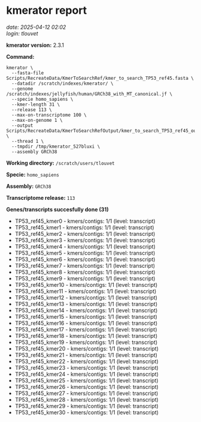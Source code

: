 # kmerator report
*date: 2025-04-12 02:02*  
*login: tlouvet*

**kmerator version:** 2.3.1

**Command:**

```
kmerator \
  --fasta-file Scripts/RecreateData/KmerToSearchRef/kmer_to_search_TP53_ref45.fasta \
  --datadir /scratch/indexes/kmerator/ \
  --genome /scratch/indexes/jellyfish/human/GRCh38_with_MT_canonical.jf \
  --specie homo_sapiens \
  --kmer-length 31 \
  --release 113 \
  --max-on-transcriptome 100 \
  --max-on-genome 1 \
  --output Scripts/RecreateData/KmerToSearchRefOutput/kmer_to_search_TP53_ref45_output \
  --thread 1 \
  --tmpdir /tmp/kmerator_527bluxi \
  --assembly GRCh38
```

**Working directory:** `/scratch/users/tlouvet`

**Specie:** `homo_sapiens`

**Assembly:** `GRCh38`

**Transcriptome release:** `113`

**Genes/transcripts succesfully done (31)**

- TP53_ref45_kmer0 - kmers/contigs: 1/1 (level: transcript)
- TP53_ref45_kmer1 - kmers/contigs: 1/1 (level: transcript)
- TP53_ref45_kmer2 - kmers/contigs: 1/1 (level: transcript)
- TP53_ref45_kmer3 - kmers/contigs: 1/1 (level: transcript)
- TP53_ref45_kmer4 - kmers/contigs: 1/1 (level: transcript)
- TP53_ref45_kmer5 - kmers/contigs: 1/1 (level: transcript)
- TP53_ref45_kmer6 - kmers/contigs: 1/1 (level: transcript)
- TP53_ref45_kmer7 - kmers/contigs: 1/1 (level: transcript)
- TP53_ref45_kmer8 - kmers/contigs: 1/1 (level: transcript)
- TP53_ref45_kmer9 - kmers/contigs: 1/1 (level: transcript)
- TP53_ref45_kmer10 - kmers/contigs: 1/1 (level: transcript)
- TP53_ref45_kmer11 - kmers/contigs: 1/1 (level: transcript)
- TP53_ref45_kmer12 - kmers/contigs: 1/1 (level: transcript)
- TP53_ref45_kmer13 - kmers/contigs: 1/1 (level: transcript)
- TP53_ref45_kmer14 - kmers/contigs: 1/1 (level: transcript)
- TP53_ref45_kmer15 - kmers/contigs: 1/1 (level: transcript)
- TP53_ref45_kmer16 - kmers/contigs: 1/1 (level: transcript)
- TP53_ref45_kmer17 - kmers/contigs: 1/1 (level: transcript)
- TP53_ref45_kmer18 - kmers/contigs: 1/1 (level: transcript)
- TP53_ref45_kmer19 - kmers/contigs: 1/1 (level: transcript)
- TP53_ref45_kmer20 - kmers/contigs: 1/1 (level: transcript)
- TP53_ref45_kmer21 - kmers/contigs: 1/1 (level: transcript)
- TP53_ref45_kmer22 - kmers/contigs: 1/1 (level: transcript)
- TP53_ref45_kmer23 - kmers/contigs: 1/1 (level: transcript)
- TP53_ref45_kmer24 - kmers/contigs: 1/1 (level: transcript)
- TP53_ref45_kmer25 - kmers/contigs: 1/1 (level: transcript)
- TP53_ref45_kmer26 - kmers/contigs: 1/1 (level: transcript)
- TP53_ref45_kmer27 - kmers/contigs: 1/1 (level: transcript)
- TP53_ref45_kmer28 - kmers/contigs: 1/1 (level: transcript)
- TP53_ref45_kmer29 - kmers/contigs: 1/1 (level: transcript)
- TP53_ref45_kmer30 - kmers/contigs: 1/1 (level: transcript)
